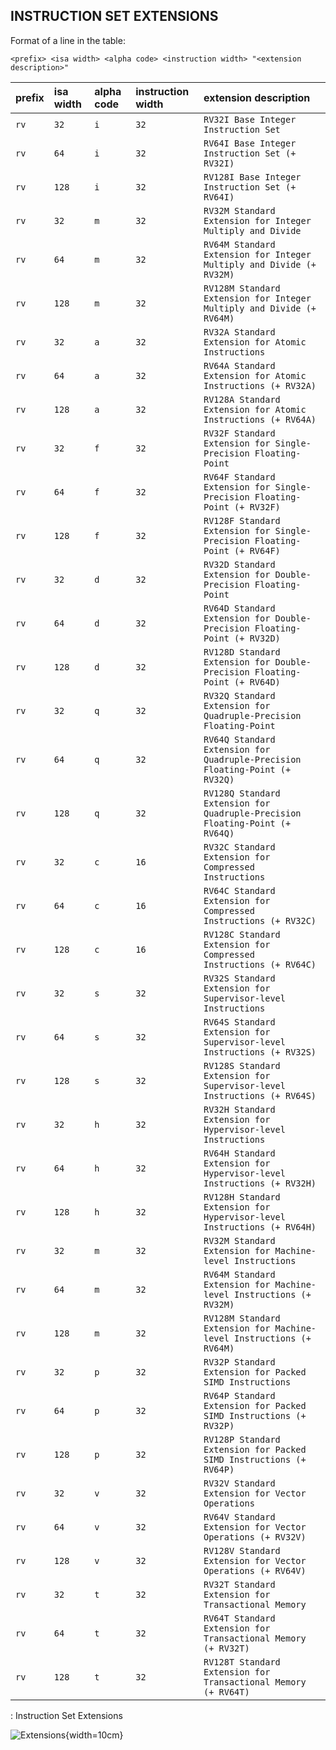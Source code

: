 ## INSTRUCTION SET EXTENSIONS

Format of a line in the table:

`<prefix> <isa width> <alpha code> <instruction width> "<extension description>"`

| prefix | isa width | alpha code | instruction width | extension description                                                        |
|--------|:----------|:-----------|:------------------|:-----------------------------------------------------------------------------|
| `rv`   | `32`      | `i`        | `32`              | `RV32I Base Integer Instruction Set`                                         |
| `rv`   | `64`      | `i`        | `32`              | `RV64I Base Integer Instruction Set (+ RV32I)`                               |
| `rv`   | `128`     | `i`        | `32`              | `RV128I Base Integer Instruction Set (+ RV64I)`                              |
| `rv`   | `32`      | `m`        | `32`              | `RV32M Standard Extension for Integer Multiply and Divide`                   |
| `rv`   | `64`      | `m`        | `32`              | `RV64M Standard Extension for Integer Multiply and Divide (+ RV32M)`         |
| `rv`   | `128`     | `m`        | `32`              | `RV128M Standard Extension for Integer Multiply and Divide (+ RV64M)`        |
| `rv`   | `32`      | `a`        | `32`              | `RV32A Standard Extension for Atomic Instructions`                           |
| `rv`   | `64`      | `a`        | `32`              | `RV64A Standard Extension for Atomic Instructions (+ RV32A)`                 |
| `rv`   | `128`     | `a`        | `32`              | `RV128A Standard Extension for Atomic Instructions (+ RV64A)`                |
| `rv`   | `32`      | `f`        | `32`              | `RV32F Standard Extension for Single-Precision Floating-Point`               |
| `rv`   | `64`      | `f`        | `32`              | `RV64F Standard Extension for Single-Precision Floating-Point (+ RV32F)`     |
| `rv`   | `128`     | `f`        | `32`              | `RV128F Standard Extension for Single-Precision Floating-Point (+ RV64F)`    |
| `rv`   | `32`      | `d`        | `32`              | `RV32D Standard Extension for Double-Precision Floating-Point`               |
| `rv`   | `64`      | `d`        | `32`              | `RV64D Standard Extension for Double-Precision Floating-Point (+ RV32D)`     |
| `rv`   | `128`     | `d`        | `32`              | `RV128D Standard Extension for Double-Precision Floating-Point (+ RV64D)`    |
| `rv`   | `32`      | `q`        | `32`              | `RV32Q Standard Extension for Quadruple-Precision Floating-Point`            |
| `rv`   | `64`      | `q`        | `32`              | `RV64Q Standard Extension for Quadruple-Precision Floating-Point (+ RV32Q)`  |
| `rv`   | `128`     | `q`        | `32`              | `RV128Q Standard Extension for Quadruple-Precision Floating-Point (+ RV64Q)` |
| `rv`   | `32`      | `c`        | `16`              | `RV32C Standard Extension for Compressed Instructions`                       |
| `rv`   | `64`      | `c`        | `16`              | `RV64C Standard Extension for Compressed Instructions (+ RV32C)`             |
| `rv`   | `128`     | `c`        | `16`              | `RV128C Standard Extension for Compressed Instructions (+ RV64C)`            |
| `rv`   | `32`      | `s`        | `32`              | `RV32S Standard Extension for Supervisor-level Instructions`                 |
| `rv`   | `64`      | `s`        | `32`              | `RV64S Standard Extension for Supervisor-level Instructions (+ RV32S)`       |
| `rv`   | `128`     | `s`        | `32`              | `RV128S Standard Extension for Supervisor-level Instructions (+ RV64S)`      |
| `rv`   | `32`      | `h`        | `32`              | `RV32H Standard Extension for Hypervisor-level Instructions`                 |
| `rv`   | `64`      | `h`        | `32`              | `RV64H Standard Extension for Hypervisor-level Instructions (+ RV32H)`       |
| `rv`   | `128`     | `h`        | `32`              | `RV128H Standard Extension for Hypervisor-level Instructions (+ RV64H)`      |
| `rv`   | `32`      | `m`        | `32`              | `RV32M Standard Extension for Machine-level Instructions`                    |
| `rv`   | `64`      | `m`        | `32`              | `RV64M Standard Extension for Machine-level Instructions (+ RV32M)`          |
| `rv`   | `128`     | `m`        | `32`              | `RV128M Standard Extension for Machine-level Instructions (+ RV64M)`         |
| `rv`   | `32`      | `p`        | `32`              | `RV32P Standard Extension for Packed SIMD Instructions`                      |
| `rv`   | `64`      | `p`        | `32`              | `RV64P Standard Extension for Packed SIMD Instructions (+ RV32P)`            |
| `rv`   | `128`     | `p`        | `32`              | `RV128P Standard Extension for Packed SIMD Instructions (+ RV64P)`           |
| `rv`   | `32`      | `v`        | `32`              | `RV32V Standard Extension for Vector Operations`                             |
| `rv`   | `64`      | `v`        | `32`              | `RV64V Standard Extension for Vector Operations (+ RV32V)`                   |
| `rv`   | `128`     | `v`        | `32`              | `RV128V Standard Extension for Vector Operations (+ RV64V)`                  |
| `rv`   | `32`      | `t`        | `32`              | `RV32T Standard Extension for Transactional Memory`                          |
| `rv`   | `64`      | `t`        | `32`              | `RV64T Standard Extension for Transactional Memory (+ RV32T)`                |
| `rv`   | `128`     | `t`        | `32`              | `RV128T Standard Extension for Transactional Memory (+ RV64T)`               |
: Instruction Set Extensions

![Extensions](assets/extensions.svg){width=10cm}
